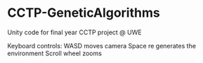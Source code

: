 # CCTP-GeneticAlgorithms
Unity code for final year CCTP project @ UWE

Keyboard controls:
WASD moves camera
Space re generates the environment
Scroll wheel zooms
